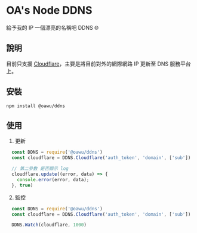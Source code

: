 # OA's Node DDNS

給予我的 IP 一個漂亮的名稱吧 DDNS 🌐

## 說明

目前只支援 [Cloudflare](https://www.cloudflare.com/zh-tw/)，主要是將目前對外的網際網路 IP 更新至 DNS 服務平台上。

## 安裝

```shell
npm install @oawu/ddns
```

## 使用

1. 更新

```javascript
  const DDNS = require('@oawu/ddns')
  const cloudflare = DDNS.Cloudflare('auth_token', 'domain', ['sub'])

  // 第二參數 是否顯示 log
  cloudflare.update((error, data) => {
    console.error(error, data);
  }, true)
```

2. 監控


```javascript
  const DDNS = require('@oawu/ddns')
  const cloudflare = DDNS.Cloudflare('auth_token', 'domain', ['sub'])

  DDNS.Watch(cloudflare, 1000)
```


